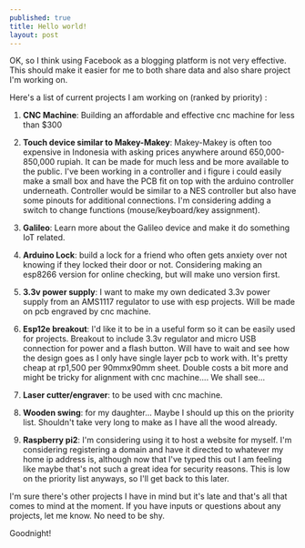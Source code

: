 ```yaml
---
published: true
title: Hello world!
layout: post
---
```

OK, so I think using Facebook as a blogging platform is not very effective. This should make it easier for me to both share data and also share project I'm working on. 

Here's a list of current projects I am working on (ranked by priority) :

1. <b>CNC Machine</b>: Building an affordable and effective cnc machine for less than $300

2. <b>Touch device similar to Makey-Makey</b>:  Makey-Makey is often too expensive in Indonesia with asking prices anywhere around 650,000-850,000 rupiah.  It can be made for much less and be more available to the public. I've been working in a controller and i figure i could easily make a small box and have the PCB fit on top with the arduino controller underneath.  Controller would be similar to a NES controller but also have some pinouts for additional connections.  I'm considering adding a switch to change functions (mouse/keyboard/key assignment). 

3. <b>Galileo</b>: Learn more about the Galileo device and make it do something IoT related. 

4. <b>Arduino Lock</b>: build a lock for a friend who often gets anxiety over not knowing if they locked their door or not.  Considering making an esp8266 version for online checking, but will make uno version first. 

5. <b>3.3v power supply</b>: I want to make my own dedicated 3.3v power supply from an AMS1117 regulator to use with esp projects. Will be made on pcb engraved by cnc machine. 

6. <b>Esp12e breakout</b>: I'd like it to be in a useful form so it can be easily used for projects. Breakout to include 3.3v regulator and micro USB connection for power and a flash button. Will have to wait and see how the design goes as I only have single layer pcb to work with. It's pretty cheap at rp1,500 per 90mmx90mm sheet. Double costs a bit more and might be tricky for alignment with cnc machine.... We shall see... 

7. <b>Laser cutter/engraver</b>: to be used with cnc machine. 

8. <b>Wooden swing</b>: for my daughter... Maybe I should up this on the priority list.  Shouldn't take very long  to make as I have all the wood already.  

9. <b>Raspberry pi2</b>: I'm considering using it to host a website for myself.  I'm considering registering a domain and have it directed to whatever my home ip address is, although now that I've typed this out I am feeling like maybe that's not such a great idea for security reasons. This is low on the priority list anyways, so I'll get back to this later. 

I'm sure there's other projects I have in mind but it's late and that's all that comes to mind at the moment.  If you have inputs or questions about any projects, let me know.  No need to be shy. 

Goodnight!